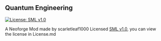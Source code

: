 ## Quantum Engineering
[![License: SML v1.0](https://img.shields.io/badge/license-SML-red.svg)](#license)

A Neoforge Mod made by scarletleaf1000
Licensed [SML v1.0](https://gist.github.com/Scarletleaf1000/af971bac90483e1b134e5420751414b4), you can view the license in License.md